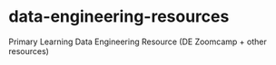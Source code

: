 # data-engineering-resources
Primary Learning Data Engineering Resource (DE Zoomcamp + other resources)
